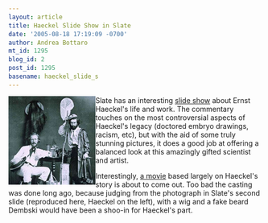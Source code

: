 ```yaml
---
layout: article
title: Haeckel Slide Show in Slate
date: '2005-08-18 17:19:09 -0700'
author: Andrea Bottaro
mt_id: 1295
blog_id: 2
post_id: 1295
basename: haeckel_slide_s
---
```

<img src="/uploads/2006/Haeckel.jpg" alt="Haeckel.jpg" width="173" height="176" style="float:left;" />Slate has an interesting [slide show](http://www.slate.com/id/2124625/) about Ernst Haeckel's life and work.  The commentary touches on the most controversial aspects of Haeckel's legacy (doctored embryo drawings, racism, etc), but with the aid of some truly stunning pictures, it does a good job at offering a balanced look at this amazingly gifted scientist and artist.  

Interestingly, [a movie](http://www.frif.com/new2004/pro.html) based largely on Haeckel's story is about to come out.  Too bad the casting was done long ago, because judging from the photograph in Slate's second slide (reproduced here, Haeckel on the left), with a wig and a fake beard Dembski would have been a shoo-in for Haeckel's part.
